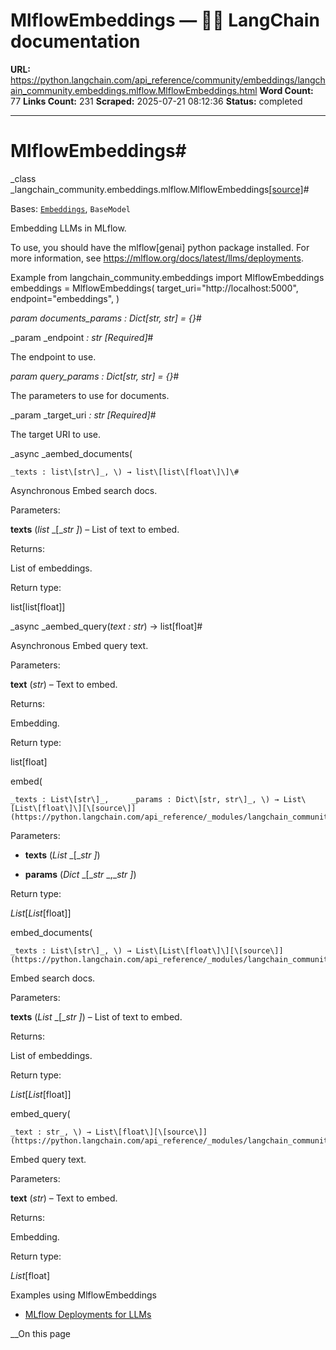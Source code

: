 # MlflowEmbeddings — 🦜🔗 LangChain  documentation

**URL:** https://python.langchain.com/api_reference/community/embeddings/langchain_community.embeddings.mlflow.MlflowEmbeddings.html
**Word Count:** 77
**Links Count:** 231
**Scraped:** 2025-07-21 08:12:36
**Status:** completed

---

# MlflowEmbeddings\#

_class _langchain\_community.embeddings.mlflow.MlflowEmbeddings[\[source\]](https://python.langchain.com/api_reference/_modules/langchain_community/embeddings/mlflow.html#MlflowEmbeddings)\#     

Bases: [`Embeddings`](https://python.langchain.com/api_reference/core/embeddings/langchain_core.embeddings.embeddings.Embeddings.html#langchain_core.embeddings.embeddings.Embeddings "langchain_core.embeddings.embeddings.Embeddings"), `BaseModel`

Embedding LLMs in MLflow.

To use, you should have the mlflow\[genai\] python package installed. For more information, see <https://mlflow.org/docs/latest/llms/deployments>.

Example               from langchain_community.embeddings import MlflowEmbeddings          embeddings = MlflowEmbeddings(         target_uri="http://localhost:5000",         endpoint="embeddings",     )     

_param _documents\_params _: Dict\[str, str\]__ = \{\}_\#     

_param _endpoint _: str_ _\[Required\]_\#     

The endpoint to use.

_param _query\_params _: Dict\[str, str\]__ = \{\}_\#     

The parameters to use for documents.

_param _target\_uri _: str_ _\[Required\]_\#     

The target URI to use.

_async _aembed\_documents\(

    _texts : list\[str\]_, \) → list\[list\[float\]\]\#     

Asynchronous Embed search docs.

Parameters:     

**texts** \(_list_ _\[__str_ _\]_\) – List of text to embed.

Returns:     

List of embeddings.

Return type:     

list\[list\[float\]\]

_async _aembed\_query\(_text : str_\) → list\[float\]\#     

Asynchronous Embed query text.

Parameters:     

**text** \(_str_\) – Text to embed.

Returns:     

Embedding.

Return type:     

list\[float\]

embed\(

    _texts : List\[str\]_,     _params : Dict\[str, str\]_, \) → List\[List\[float\]\][\[source\]](https://python.langchain.com/api_reference/_modules/langchain_community/embeddings/mlflow.html#MlflowEmbeddings.embed)\#     

Parameters:     

  * **texts** \(_List_ _\[__str_ _\]_\)

  * **params** \(_Dict_ _\[__str_ _,__str_ _\]_\)

Return type:     

_List_\[_List_\[float\]\]

embed\_documents\(

    _texts : List\[str\]_, \) → List\[List\[float\]\][\[source\]](https://python.langchain.com/api_reference/_modules/langchain_community/embeddings/mlflow.html#MlflowEmbeddings.embed_documents)\#     

Embed search docs.

Parameters:     

**texts** \(_List_ _\[__str_ _\]_\) – List of text to embed.

Returns:     

List of embeddings.

Return type:     

_List_\[_List_\[float\]\]

embed\_query\(

    _text : str_, \) → List\[float\][\[source\]](https://python.langchain.com/api_reference/_modules/langchain_community/embeddings/mlflow.html#MlflowEmbeddings.embed_query)\#     

Embed query text.

Parameters:     

**text** \(_str_\) – Text to embed.

Returns:     

Embedding.

Return type:     

_List_\[float\]

Examples using MlflowEmbeddings

  * [MLflow Deployments for LLMs](https://python.langchain.com/docs/integrations/providers/mlflow/)

__On this page